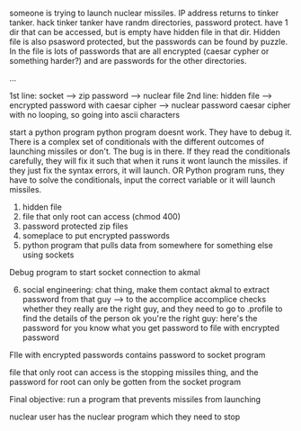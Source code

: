someone is trying to launch nuclear missiles. IP address returns to tinker tanker.
hack tinker tanker
have randm directories, password protect.
have 1 dir that can be accessed, but is empty
have hidden file in that dir.
Hidden file is also psasword protected, but the passwords can be found by puzzle. 
In the file is lots of passwords that are all encrypted (caesar cypher or something harder?) and are passwords for the other directories. 

...

1st line: socket --> zip password --> nuclear file
2nd line: hidden file --> encrypted password with caesar cipher --> nuclear password
caesar cipher with no looping, so going into ascii characters


start a python program
python program doesnt work. They have to debug it.
There is a complex set of conditionals with the different outcomes of launching missiles or don't. The bug is in there.
If they read the conditionals carefully, they will fix it such that when it runs it wont launch the missiles.
if they just fix the syntax errors, it will launch. 
OR
Python program runs, they have to solve the conditionals, input the correct variable or it will launch missiles.



1. hidden file
2. file that only root can access (chmod 400)
3. password protected zip files
4. someplace to put encrypted passwords
5. python program that pulls data from somewhere for something else using sockets

Debug program to start socket connection to akmal

6. social engineering: chat thing, make them contact akmal to extract password from that guy --> to the accomplice
accomplice checks whether they really are the right guy, and they need to go to .profile to find the details of the person
ok you're the right guy: here's the password for you know what
you get password to file with encrypted password

FIle with encrypted passwords contains password to socket program

file that only root can access is the stopping missiles thing, and the password for root can only be gotten from the socket program

Final objective: run a program that prevents missiles from launching

nuclear user has the nuclear program which they need to stop
